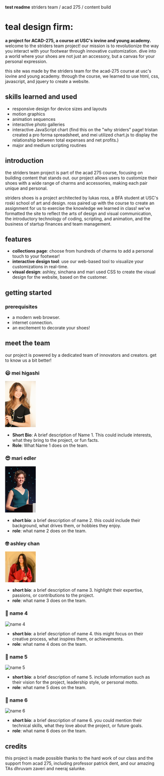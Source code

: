 **test readme**
striders team / acad 275 / content build
# teal design firm: 

**a project for ACAD-275, a course at USC's iovine and young academy.**
welcome to the striders team project! our mission is to revolutionize the way you interact with your footwear through innovative customization. dive into a world where your shoes are not just an accessory, but a canvas for your personal expression.

this site was made by the striders team for the acad-275 course at usc's iovine and young academy. through the course, we learned to use html, css, javascript, and jquery to create a website.

## skills learned and used

- responsive design for device sizes and layouts
- motion graphics
- animation sequences
- interactive photo galleries
- interactive JavaScript chart (find this on the "why striders" page! tristan created a pro forma spreadsheet, and mei utilized chart.js to display the relationship between total expenses and net profits.)
- major and medium scripting routines

## introduction

the striders team project is part of the acad 275 course, focusing on building content that stands out. our project allows users to customize their shoes with a wide range of charms and accessories, making each pair unique and personal.

striders shoes is a project architected by lukas ross, a BFA student at USC's roski school of art and design. ross paired up with the course to create an assignment for us to exercise the knowledge we learned in class! we've formatted the site to reflect the arts of design and visual communication, the introductory technology of coding, scripting, and animation, and the business of startup finances and team management.

## features

- **collections page**: choose from hundreds of charms to add a personal touch to your footwear!
- **interactive design tool**: use our web-based tool to visualize your customizations in real-time.
- **visual design**: ashley, sinchana and mari used CSS to create the visual design for the website, based on the customer.

## getting started

### prerequisites

- a modern web browser.
- internet connection.
- an excitement to decorate your shoes!

## meet the team

our project is powered by a dedicated team of innovators and creators. get to know us a bit better!

### :smiley: mei higashi
<img src="teamassets/mei.JPG" width="100" alt="Name 1"/>

- **Short Bio**: A brief description of Name 1. This could include interests, what they bring to the project, or fun facts.
- **Role**: What Name 1 does on the team.

### :sunglasses: mari edler
<img src="teamassets/mari.jpeg" width="100" alt="Name 1"/>

- **short bio**: a brief description of name 2. this could include their background, what drives them, or hobbies they enjoy.
- **role**: what name 2 does on the team.

### :nerd_face: ashley chan
<img src="teamassets/ashleynew.jpg" width="100" alt="Ashley Chan headshot"/>

- **short bio**: a brief description of name 3. highlight their expertise, passions, or contributions to the project.
- **role**: what name 3 does on the team.

### :star_struck: name 4
![name 4](path/to/photo4.jpg)
- **short bio**: a brief description of name 4. this might focus on their creative process, what inspires them, or achievements.
- **role**: what name 4 does on the team.

### :partying_face: name 5
![name 5](path/to/photo5.jpg)
- **short bio**: a brief description of name 5. include information such as their vision for the project, leadership style, or personal motto.
- **role**: what name 5 does on the team.

### :muscle: name 6
![name 6](path/to/photo6.jpg)
- **short bio**: a brief description of name 6. you could mention their technical skills, what they love about the project, or future goals.
- **role**: what name 6 does on the team.

## credits

this project is made possible thanks to the hard work of our class and the support from acad 275, including professor patrick dent, and our amazing TAs dhruvam zaveri and neeraj salunke.
